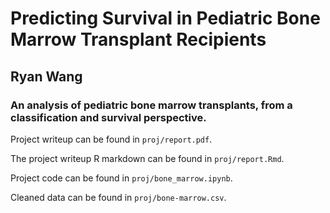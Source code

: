 # Predicting Survival in Pediatric Bone Marrow Transplant Recipients
## Ryan Wang
### An analysis of pediatric bone marrow transplants, from a classification and survival perspective.

Project writeup can be found in `proj/report.pdf`. 

The project writeup R markdown can be found in `proj/report.Rmd`.

Project code can be found in `proj/bone_marrow.ipynb`.

Cleaned data can be found in `proj/bone-marrow.csv`.

